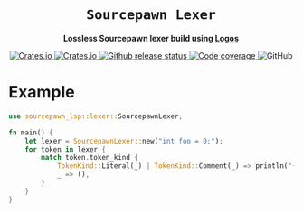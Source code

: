 <div align="center">
  <h1><code>Sourcepawn Lexer</code></h1>
  <p>
    <strong>Lossless Sourcepawn lexer build using <a href="https://crates.io/crates/logos">Logos</a></strong>
  </p>
  <p style="margin-bottom: 0.5ex;">
    <a href="https://crates.io/crates/sourcepawn_lexer">
      <img alt="Crates.io" src="https://img.shields.io/crates/d/sourcepawn-lexer">
    </a>
    <a href="https://crates.io/crates/sourcepawn_lexer">
      <img alt="Crates.io" src="https://img.shields.io/crates/v/sourcepawn-lexer">
    </a>
    <a href="https://github.com/Sarrus1/sourcepawn-lexer/actions/workflows/release.yml">
      <img
        alt="Github release status"
        src="https://github.com/Sarrus1/sourcepawn-lexer/actions/workflows/release.yml/badge.svg"
      />
    </a>
    <a href="https://codecov.io/gh/Sarrus1/sourcepawn-lexer" > 
      <img
        alt="Code coverage"
        src="https://codecov.io/gh/Sarrus1/sourcepawn-lexer/branch/main/graph/badge.svg?token=5T6QQZYPQ6"/> 
    </a>
    <img alt="GitHub" src="https://img.shields.io/github/license/Sarrus1/sourcepawn-lexer">
  </p>
</div>


# Example

```rust
use sourcepawn_lsp::lexer::SourcepawnLexer;

fn main() {
    let lexer = SourcepawnLexer::new("int foo = 0;");
    for token in lexer {
        match token.token_kind {
            TokenKind::Literal(_) | TokenKind::Comment(_) => println("{:#?}", token.text()),
            _ => (),
        }
    }
}
```